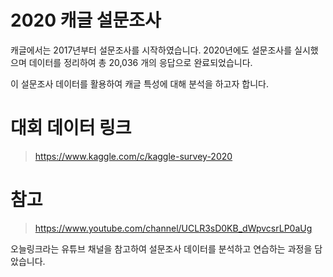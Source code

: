 # 2020 캐글 설문조사

캐글에서는 2017년부터 설문조사를 시작하였습니다. 2020년에도 설문조사를 실시했으며 데이터를 정리하여 총 20,036 개의 응답으로 완료되었습니다.

이 설문조사 데이터를 활용하여 캐글 특성에 대해 분석을 하고자 합니다.

# 대회 데이터 링크
> https://www.kaggle.com/c/kaggle-survey-2020

# 참고
> https://www.youtube.com/channel/UCLR3sD0KB_dWpvcsrLP0aUg

오늘링크라는 유튜브 채널을 참고하여 설문조사 데이터를 분석하고 연습하는 과정을 담았습니다.
